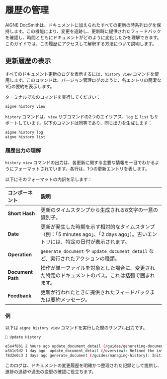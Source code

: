# 履歴の管理

AIGNE DocSmithは、ドキュメントに加えられたすべての更新の時系列ログを保持します。この機能により、変更を追跡し、更新時に提供されたフィードバックを確認し、時間とともにドキュメントがどのように変化したかを理解できます。このガイドでは、この履歴にアクセスして解釈する方法について説明します。

## 更新履歴の表示

すべてのドキュメント更新のログを表示するには、`history view` コマンドを使用します。このコマンドは、バージョン管理ログのように、各エントリの簡潔な1行の要約を表示します。

ターミナルで次のコマンドを実行してください：

```bash 履歴の表示 icon=material-symbols:history
aigne history view
```

`history` コマンドは、`view` サブコマンドの2つのエイリアス、`log` と `list` もサポートしています。以下のコマンドは同等であり、同じ出力を生成します：

```bash
aigne history log
aigne history list
```

### 履歴出力の理解

`history view` コマンドの出力は、各更新に関する主要な情報を一目でわかるようにフォーマットされています。各行は、1つの更新エントリを表します。

以下にそのフォーマットの内訳を示します：

| コンポーネント | 説明 |
| :--- | :--- |
| **Short Hash** | 更新のタイムスタンプから生成される8文字の一意の識別子。 |
| **Date** | 更新が発生した時期を示す相対的なタイムスタンプ（例：「5 minutes ago」、「2 days ago」）。古いエントリには、特定の日付が表示されます。 |
| **Operation** | `generate_document` や `update_document_detail` など、実行されたアクションの種類。 |
| **Document Path** | 操作が単一ファイルを対象とした場合に、変更された特定のドキュメントのパス。これは括弧で囲まれます。 |
| **Feedback** | 更新が行われたときに提供されたフィードバックまたは要約メッセージ。 |

### 例

以下は `aigne history view` コマンドを実行した際のサンプル出力です。

```bash
📜 Update History

e5a4f8b1 2 hours ago update_document_detail (/guides/generating-documentation): Added a new section on advanced configuration options.
a3b1c9d2 1 day ago  update_document_detail (/overview): Refined the introduction to be more concise.
f8d2e0c3 3 days ago generate_document (/guides/managing-history): Initial generation of the history management guide.
```

このログは、ドキュメントの変更履歴を明確かつ整理された記録として提供し、進捗の追跡や過去の変更の確認に役立ちます。